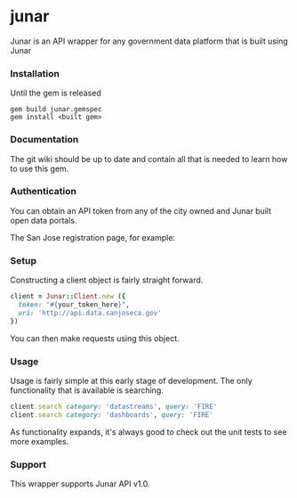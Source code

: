 junar
====

Junar is an API wrapper for any government data platform that is built using Junar

### Installation

Until the gem is released

    gem build junar.gemspec
    gem install <built gem>

### Documentation

The git wiki should be up to date and contain all that is needed to learn how to use this gem.

### Authentication

You can obtain an API token from any of the city owned and Junar built open data portals.

The San Jose registration page, for example: 

[register]: http://data.sanjoseca.gov/developers/

### Setup 

Constructing a client object is fairly straight forward.

```ruby
client = Junar::Client.new ({
  token: "#{your_token_here}",
  uri: 'http://api.data.sanjoseca.gov'
}) 
```

You can then make requests using this object.

### Usage

Usage is fairly simple at this early stage of development. The only functionality that is available is searching.

```ruby
client.search category: 'datastreams', query: 'FIRE'
client.search category: 'dashboards', query: 'FIRE'
```

As functionality expands, it's always good to check out the unit tests to see more examples.

### Support

This wrapper supports Junar API v1.0.
